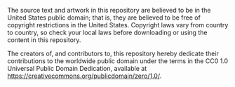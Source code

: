The source text and artwork in this repository are believed to be in the United States public domain; that is, they are believed to be free of copyright restrictions in the United States. Copyright laws vary from country to country, so check your local laws before downloading or using the content in this repository.

The creators of, and contributors to, this repository hereby dedicate their contributions to the worldwide public domain under the terms in the CC0 1.0 Universal Public Domain Dedication, available at <https://creativecommons.org/publicdomain/zero/1.0/>.
